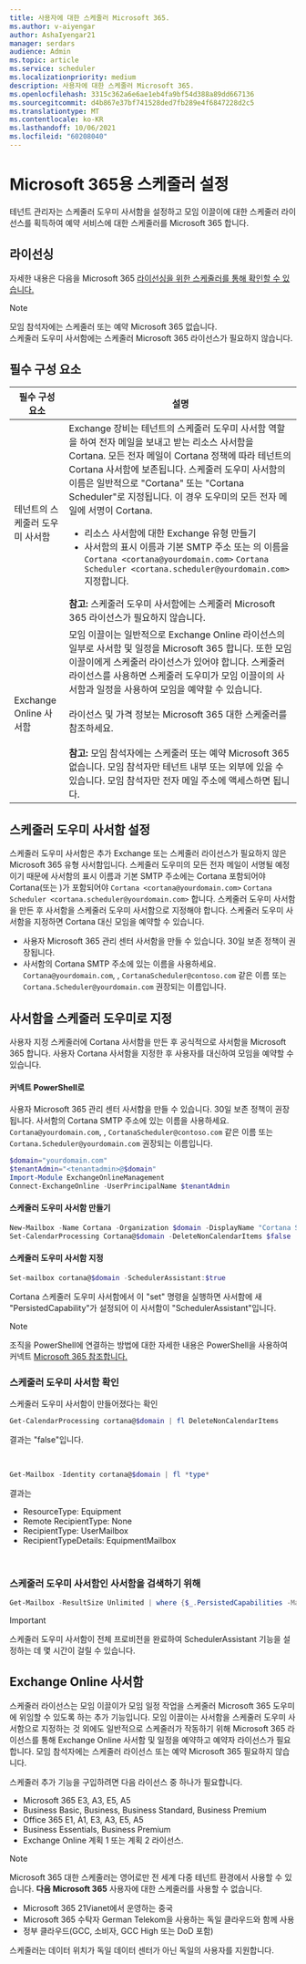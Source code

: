 ```yaml
---
title: 사용자에 대한 스케줄러 Microsoft 365.
ms.author: v-aiyengar
author: AshaIyengar21
manager: serdars
audience: Admin
ms.topic: article
ms.service: scheduler
ms.localizationpriority: medium
description: 사용자에 대한 스케줄러 Microsoft 365.
ms.openlocfilehash: 3315c362a6e6ae1eb4fa9bf54d388a89dd667136
ms.sourcegitcommit: d4b867e37bf741528ded7fb289e4f6847228d2c5
ms.translationtype: MT
ms.contentlocale: ko-KR
ms.lasthandoff: 10/06/2021
ms.locfileid: "60208040"
---
```

# <a name="setting-up-scheduler-for-microsoft-365"></a>Microsoft 365용 스케줄러 설정

테넌트 관리자는 스케줄러 도우미 사서함을 설정하고 모임 이끌이에 대한 스케줄러 라이선스를 획득하여 예약 서비스에 대한 스케줄러를 Microsoft 365 합니다. 

## <a name="licensing"></a>라이선싱

자세한 내용은 다음을 Microsoft 365 [라이선싱을 위한 스케줄러를 통해 확인할 수 있습니다.](https://www.microsoft.com/microsoft-365/meeting-scheduler-pricing)

> [!Note]
> 모임 참석자에는 스케줄러 또는 예약 Microsoft 365 없습니다. <br>스케줄러 도우미 사서함에는 스케줄러 Microsoft 365 라이선스가 필요하지 않습니다.

## <a name="prerequisites"></a>필수 구성 요소

| 필수 구성 요소 | 설명 |
|-------------------|-------------|
|테넌트의 스케줄러 도우미 사서함 |Exchange 장비는 테넌트의 스케줄러 도우미 사서함 역할을 하여 전자 메일을 보내고 받는 리소스 사서함을 Cortana. 모든 전자 메일이 Cortana 정책에 따라 테넌트의 Cortana 사서함에 보존됩니다. 스케줄러 도우미 사서함의 이름은 일반적으로 "Cortana" 또는 "Cortana Scheduler"로 지정됩니다. 이 경우 도우미의 모든 전자 메일에 서명이 Cortana.<ul><li>리소스 사서함에 대한 Exchange 유형 만들기</li><li>사서함의 표시 이름과 기본 SMTP 주소 또는 의 이름을 `Cortana <cortana@yourdomain.com>` `Cortana Scheduler <cortana.scheduler@yourdomain.com>` 지정합니다.</li></ul>**참고:** 스케줄러 도우미 사서함에는 스케줄러 Microsoft 365 라이선스가 필요하지 않습니다.|
|Exchange Online 사서함 |모임 이끌이는 일반적으로 Exchange Online 라이선스의 일부로 사서함 및 일정을 Microsoft 365 합니다. 또한 모임 이끌이에게 스케줄러 라이선스가 있어야 합니다. 스케줄러 라이선스를 사용하면 스케줄러 도우미가 모임 이끌이의 사서함과 일정을 사용하여 모임을 예약할 수 있습니다.<br/><br/> 라이선스 및 가격 정보는 Microsoft 365 대한 스케줄러를 참조하세요.  <br/><br/>**참고:** 모임 참석자에는 스케줄러 또는 예약 Microsoft 365 없습니다. 모임 참석자만 테넌트 내부 또는 외부에 있을 수 있습니다. 모임 참석자만 전자 메일 주소에 액세스하면 됩니다.|


## <a name="setting-up-the-scheduler-assistant-mailbox"></a>스케줄러 도우미 사서함 설정

스케줄러 도우미 사서함은 추가 Exchange 또는 스케줄러 라이선스가 필요하지 않은 Microsoft 365 유형 사서함입니다. 스케줄러 도우미의 모든 전자 메일이 서명될 예정이기 때문에 사서함의 표시 이름과 기본 SMTP 주소에는 Cortana 포함되어야 Cortana(또는 )가 포함되어야 `Cortana <cortana@yourdomain.com>` `Cortana Scheduler <cortana.scheduler@yourdomain.com>` 합니다. 스케줄러 도우미 사서함을 만든 후 사서함을 스케줄러 도우미 사서함으로 지정해야 합니다. 스케줄러 도우미 사서함을 지정하면 Cortana 대신 모임을 예약할 수 있습니다.

- 사용자 Microsoft 365 관리 센터 사서함을 만들 수 있습니다. 30일 보존 정책이 권장됩니다. 
- 사서함의 Cortana SMTP 주소에 있는 이름을 사용하세요. `Cortana@yourdomain.com`, , `CortanaScheduler@contoso.com` 같은 이름 또는 `Cortana.Scheduler@yourdomain.com` 권장되는 이름입니다.

## <a name="designate-the-mailbox-as-the-scheduler-assistant"></a>사서함을 스케줄러 도우미로 지정

사용자 지정 스케줄러에 Cortana 사서함을 만든 후 공식적으로 사서함을 Microsoft 365 합니다. 사용자 Cortana 사서함을 지정한 후 사용자를 대신하여 모임을 예약할 수 있습니다.

#### <a name="connect-to-powershell"></a>커넥트 PowerShell로

사용자 Microsoft 365 관리 센터 사서함을 만들 수 있습니다. 30일 보존 정책이 권장됩니다.
사서함의 Cortana SMTP 주소에 있는 이름을 사용하세요. `Cortana@yourdomain.com`, , `CortanaScheduler@contoso.com` 같은 이름 또는 `Cortana.Scheduler@yourdomain.com` 권장되는 이름입니다.

```PowerShell
$domain="yourdomain.com"
$tenantAdmin="<tenantadmin>@$domain"
Import-Module ExchangeOnlineManagement
Connect-ExchangeOnline -UserPrincipalName $tenantAdmin
```

#### <a name="create-the-scheduler-assistant-mailbox"></a>스케줄러 도우미 사서함 만들기

```PowerShell
New-Mailbox -Name Cortana -Organization $domain -DisplayName "Cortana Scheduler" -Equipment 
Set-CalendarProcessing Cortana@$domain -DeleteNonCalendarItems $false 
```
    
#### <a name="designate-the-scheduler-assistant-mailbox"></a>스케줄러 도우미 사서함 지정

```PowerShell
Set-mailbox cortana@$domain -SchedulerAssistant:$true
```

Cortana 스케줄러 도우미 사서함에서 이 "set" 명령을 실행하면 사서함에 새 "PersistedCapability"가 설정되어 이 사서함이 "SchedulerAssistant"입니다.

> [!Note]
> 조직을 PowerShell에 연결하는 방법에 대한 자세한 내용은 PowerShell을 사용하여 커넥트 [Microsoft 365 참조합니다.](/microsoft-365/enterprise/connect-to-microsoft-365-powershell)

### <a name="verifying-the-scheduler-assistant-mailbox"></a>스케줄러 도우미 사서함 확인

스케줄러 도우미 사서함이 만들어졌다는 확인

```PowerShell
Get-CalendarProcessing cortana@$domain | fl DeleteNonCalendarItems
```

결과는 "false"입니다.

<br>

```PowerShell
Get-Mailbox -Identity cortana@$domain | fl *type*
```

결과는
- ResourceType: Equipment
- Remote RecipientType: None
- RecipientType: UserMailbox
- RecipientTypeDetails: EquipmentMailbox

<br/>

### <a name="to-discover-which-mailbox-is-the-scheduler-assistant-mailbox"></a>스케줄러 도우미 사서함인 사서함을 검색하기 위해

```PowerShell
Get-Mailbox -ResultSize Unlimited | where {$_.PersistedCapabilities -Match "SchedulerAssistant"}
```

> [!Important]
> 스케줄러 도우미 사서함이 전체 프로비전을 완료하여 SchedulerAssistant 기능을 설정하는 데 몇 시간이 걸릴 수 있습니다.


## <a name="exchange-online-mailbox"></a>Exchange Online 사서함

스케줄러 라이선스는 모임 이끌이가 모임 일정 작업을 스케줄러 Microsoft 365 도우미에 위임할 수 있도록 하는 추가 기능입니다. 모임 이끌이는 사서함을 스케줄러 도우미 사서함으로 지정하는 것 외에도 일반적으로 스케줄러가 작동하기 위해 Microsoft 365 라이선스를 통해 Exchange Online 사서함 및 일정을 예약하고 예약자 라이선스가 필요합니다. 모임 참석자에는 스케줄러 라이선스 또는 예약 Microsoft 365 필요하지 않습니다.

스케줄러 추가 기능을 구입하려면 다음 라이선스 중 하나가 필요합니다.

- Microsoft 365 E3, A3, E5, A5
- Business Basic, Business, Business Standard, Business Premium
- Office 365 E1, A1, E3, A3, E5, A5
- Business Essentials, Business Premium
- Exchange Online 계획 1 또는 계획 2 라이선스. 

> [!Note]
> Microsoft 365 대한 스케줄러는 영어로만 전 세계 다중 테넌트 환경에서 사용할 수 있습니다. **다음 Microsoft 365** 사용자에 대한 스케줄러를 사용할 수 없습니다.
> 
> - Microsoft 365 21Vianet에서 운영하는 중국
> - Microsoft 365 수탁자 German Telekom을 사용하는 독일 클라우드와 함께 사용
> - 정부 클라우드(GCC, 소비자, GCC High 또는 DoD 포함)
> 
> 스케줄러는 데이터 위치가 독일 데이터 센터가 아닌 독일의 사용자를 지원합니다.
